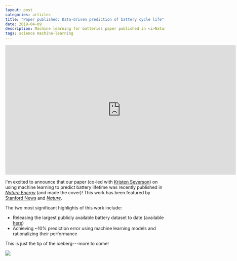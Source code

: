 ```yaml
---
layout: post
categories: articles
title: "Paper published: Data-driven prediction of battery cycle life"
date: 2019-04-09
description: Machine learning for batteries paper published in <i>Nature Energy</i>
tags: science machine-learning
---
```


<iframe width="728" height="410" src="https://www.youtube.com/embed/ah3yJrPzZsw" frameborder="0" allow="autoplay; encrypted-media" allowfullscreen></iframe>

I'm excited to announce that our paper (co-led with
[Kristen Severson](https://kseverso.github.io))
on using machine learning to predict battery lifetime
was recently published in [*Nature Energy*](https://www.nature.com/articles/s41560-019-0356-8)
(and made the cover)!
This work has been featured by
[Stanford News](https://news.stanford.edu/2019/03/25/ai-accurately-predicts-useful-life-batteries/) and
[*Nature*](https://www.nature.com/articles/d41586-019-01138-1).

The two most significant highlights of this work include:
- Releasing the largest publicly available battery dataset to date
(available [here](https://data.matr.io/1))
- Achieving ~10% prediction error using machine learning models
and rationalizing their performance

This is just the tip of the iceberg---more to come!

<p>
<img src="/img/Energy_Cover_May19.png" style="display:block; margin-left: auto; margin-right: auto;">
</p>

